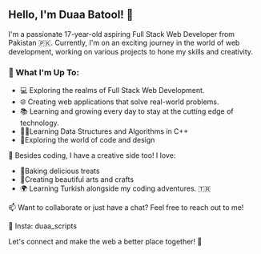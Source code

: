 ## Hello, I'm Duaa Batool! 👋

I'm a passionate 17-year-old aspiring Full Stack Web Developer from Pakistan 🇵🇰. Currently, I'm on an exciting journey in the world of web development, working on various projects to hone my skills and creativity.

### 🚀 What I'm Up To:
- 💻 Exploring the realms of Full Stack Web Development.
- 🌐 Creating web applications that solve real-world problems.
- 📚 Learning and growing every day to stay at the cutting edge of technology.
- 🐱‍👤Learning Data Structures and Algorithms in C++
- 🎡Exploring the world of code and design

🌟 Besides coding, I have a creative side too! I love:
- 🍰Baking delicious treats 
- 🌈Creating beautiful arts and crafts
- 🌍 Learning Turkish alongside my coding adventures. 🇹🇷


📫 Want to collaborate or just have a chat? Feel free to reach out to me!


👀 Insta: duaa_scripts

Let's connect and make the web a better place together! 🌟
